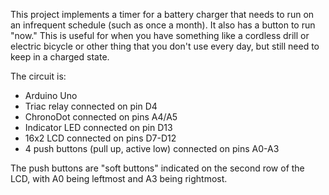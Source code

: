 
This project implements a timer for a battery charger that needs to run 
on an infrequent schedule (such as once a month). It also has a button 
to run "now." This is useful for when you have something like a 
cordless drill or electric bicycle or other thing that you don't use 
every day, but still need to keep in a charged state.

The circuit is:
- Arduino Uno
- Triac relay connected on pin D4
- ChronoDot connected on pins A4/A5
- Indicator LED connected on pin D13
- 16x2 LCD connected on pins D7-D12
- 4 push buttons (pull up, active low) connected on pins A0-A3

The push buttons are "soft buttons" indicated on the second row of the 
LCD, with A0 being leftmost and A3 being rightmost.
